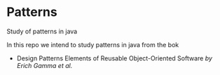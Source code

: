 # Patterns

Study of patterns in java

In this repo we intend to study patterns in java from the bok

- Design Patterns Elements of Reusable Object-Oriented Software *by Erich Gamma et al.*
